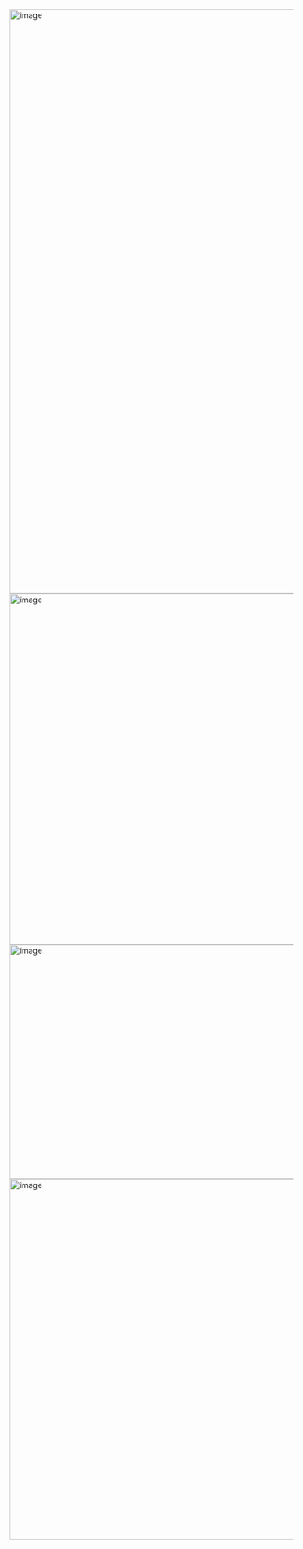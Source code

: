 <img width="1919" height="1034" alt="image" src="https://github.com/user-attachments/assets/8d5c77d4-f701-49f9-b3ac-2e68153663fc" />
<img width="942" height="621" alt="image" src="https://github.com/user-attachments/assets/4d9e63f7-5692-4755-b721-5a0060f69c59" />
<img width="846" height="415" alt="image" src="https://github.com/user-attachments/assets/fe69c442-f82c-45de-971a-476ba8967b07" />
<img width="900" height="638" alt="image" src="https://github.com/user-attachments/assets/600ab2d1-8e33-4883-a3ce-02012ebae9f5" />
